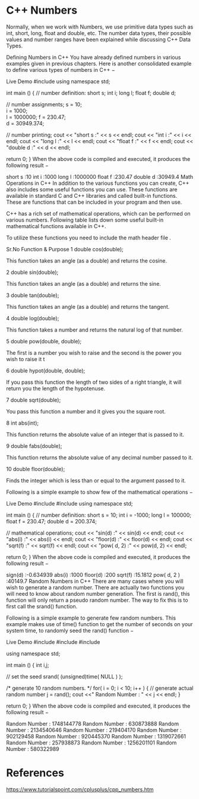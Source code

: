 # C++ Numbers

Normally, when we work with Numbers, we use primitive data types such as int, short, long, float and double, etc. The number data types, their possible values and number ranges have been explained while discussing C++ Data Types.

Defining Numbers in C++
You have already defined numbers in various examples given in previous chapters. Here is another consolidated example to define various types of numbers in C++ −

Live Demo
#include <iostream>
using namespace std;

int main () {
   // number definition:
   short  s;
   int    i;
   long   l;
   float  f;
   double d;

   // number assignments;
   s = 10;      
   i = 1000;    
   l = 1000000;
   f = 230.47;  
   d = 30949.374;

   // number printing;
   cout << "short  s :" << s << endl;
   cout << "int    i :" << i << endl;
   cout << "long   l :" << l << endl;
   cout << "float  f :" << f << endl;
   cout << "double d :" << d << endl;

   return 0;
}
When the above code is compiled and executed, it produces the following result −

short  s :10
int    i :1000
long   l :1000000
float  f :230.47
double d :30949.4
Math Operations in C++
In addition to the various functions you can create, C++ also includes some useful functions you can use. These functions are available in standard C and C++ libraries and called built-in functions. These are functions that can be included in your program and then use.

C++ has a rich set of mathematical operations, which can be performed on various numbers. Following table lists down some useful built-in mathematical functions available in C++.

To utilize these functions you need to include the math header file <cmath>.

Sr.No	Function & Purpose
1
double cos(double);

This function takes an angle (as a double) and returns the cosine.

2
double sin(double);

This function takes an angle (as a double) and returns the sine.

3
double tan(double);

This function takes an angle (as a double) and returns the tangent.

4
double log(double);

This function takes a number and returns the natural log of that number.

5
double pow(double, double);

The first is a number you wish to raise and the second is the power you wish to raise it t

6
double hypot(double, double);

If you pass this function the length of two sides of a right triangle, it will return you the length of the hypotenuse.

7
double sqrt(double);

You pass this function a number and it gives you the square root.

8
int abs(int);

This function returns the absolute value of an integer that is passed to it.

9
double fabs(double);

This function returns the absolute value of any decimal number passed to it.

10
double floor(double);

Finds the integer which is less than or equal to the argument passed to it.

Following is a simple example to show few of the mathematical operations −

Live Demo
#include <iostream>
#include <cmath>
using namespace std;

int main () {
   // number definition:
   short  s = 10;
   int    i = -1000;
   long   l = 100000;
   float  f = 230.47;
   double d = 200.374;

   // mathematical operations;
   cout << "sin(d) :" << sin(d) << endl;
   cout << "abs(i)  :" << abs(i) << endl;
   cout << "floor(d) :" << floor(d) << endl;
   cout << "sqrt(f) :" << sqrt(f) << endl;
   cout << "pow( d, 2) :" << pow(d, 2) << endl;

   return 0;
}
When the above code is compiled and executed, it produces the following result −

sign(d)     :-0.634939
abs(i)      :1000
floor(d)    :200
sqrt(f)     :15.1812
pow( d, 2 ) :40149.7
Random Numbers in C++
There are many cases where you will wish to generate a random number. There are actually two functions you will need to know about random number generation. The first is rand(), this function will only return a pseudo random number. The way to fix this is to first call the srand() function.

Following is a simple example to generate few random numbers. This example makes use of time() function to get the number of seconds on your system time, to randomly seed the rand() function −

Live Demo
#include <iostream>
#include <ctime>
#include <cstdlib>

using namespace std;

int main () {
   int i,j;

   // set the seed
   srand( (unsigned)time( NULL ) );

   /* generate 10  random numbers. */
   for( i = 0; i < 10; i++ ) {
      // generate actual random number
      j = rand();
      cout <<" Random Number : " << j << endl;
   }

   return 0;
}
When the above code is compiled and executed, it produces the following result −

Random Number : 1748144778
Random Number : 630873888
Random Number : 2134540646
Random Number : 219404170
Random Number : 902129458
Random Number : 920445370
Random Number : 1319072661
Random Number : 257938873
Random Number : 1256201101
Random Number : 580322989

# References
https://www.tutorialspoint.com/cplusplus/cpp_numbers.htm
